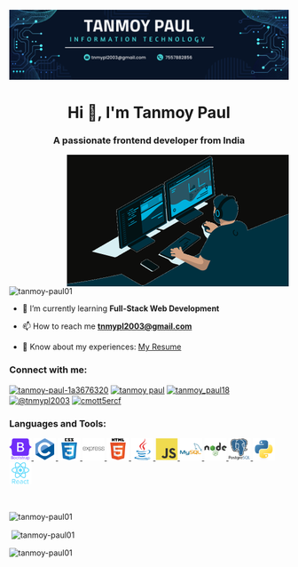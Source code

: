 ![logo](https://github.com/tanmoy-paul01/tanmoy-paul01/blob/main/background.png)
<h1 align="center">Hi 👋, I'm Tanmoy Paul</h1>
<h3 align="center">A passionate frontend developer from India</h3>

<img align="right" alt="code" width="400" src="https://raw.githubusercontent.com/Potential17/Potential17/master/user%20(2).gif">

<p align="left"> <img src="https://komarev.com/ghpvc/?username=tanmoy-paul01&label=Profile%20views&color=0e75b6&style=flat" alt="tanmoy-paul01" /> </p>

- 🌱 I’m currently learning **Full-Stack Web Development**

- 📫 How to reach me **tnmypl2003@gmail.com**

- 📄 Know about my experiences: <a href="https://docs.google.com/document/d/1s3pOsMV5WJLPxqpdh4uV9Zf-PDc4DO2x/edit"> My Resume </a>

<h3 align="left">Connect with me:</h3>
<p align="left">
<a href="https://linkedin.com/in/tanmoy-paul-1a3676320" target="blank"><img align="center" src="https://raw.githubusercontent.com/rahuldkjain/github-profile-readme-generator/master/src/images/icons/Social/linked-in-alt.svg" alt="tanmoy-paul-1a3676320" height="30" width="40" /></a>
<a href="https://fb.com/tanmoy paul" target="blank"><img align="center" src="https://raw.githubusercontent.com/rahuldkjain/github-profile-readme-generator/master/src/images/icons/Social/facebook.svg" alt="tanmoy paul" height="30" width="40" /></a>
<a href="https://instagram.com/tanmoy_paul18" target="blank"><img align="center" src="https://raw.githubusercontent.com/rahuldkjain/github-profile-readme-generator/master/src/images/icons/Social/instagram.svg" alt="tanmoy_paul18" height="30" width="40" /></a>
<a href="https://www.hackerrank.com/@tnmypl2003" target="blank"><img align="center" src="https://raw.githubusercontent.com/rahuldkjain/github-profile-readme-generator/master/src/images/icons/Social/hackerrank.svg" alt="@tnmypl2003" height="30" width="40" /></a>
<a href="https://www.leetcode.com/cmott5ercf" target="blank"><img align="center" src="https://raw.githubusercontent.com/rahuldkjain/github-profile-readme-generator/master/src/images/icons/Social/leet-code.svg" alt="cmott5ercf" height="30" width="40" /></a>
</p>

<h3 align="left">Languages and Tools:</h3>
<p align="left"> <a href="https://getbootstrap.com" target="_blank" rel="noreferrer"> <img src="https://raw.githubusercontent.com/devicons/devicon/master/icons/bootstrap/bootstrap-plain-wordmark.svg" alt="bootstrap" width="40" height="40"/> </a> <a href="https://www.cprogramming.com/" target="_blank" rel="noreferrer"> <img src="https://raw.githubusercontent.com/devicons/devicon/master/icons/c/c-original.svg" alt="c" width="40" height="40"/> </a> <a href="https://www.w3schools.com/css/" target="_blank" rel="noreferrer"> <img src="https://raw.githubusercontent.com/devicons/devicon/master/icons/css3/css3-original-wordmark.svg" alt="css3" width="40" height="40"/> </a> <a href="https://expressjs.com" target="_blank" rel="noreferrer"> <img src="https://raw.githubusercontent.com/devicons/devicon/master/icons/express/express-original-wordmark.svg" alt="express" width="40" height="40"/> </a> <a href="https://www.w3.org/html/" target="_blank" rel="noreferrer"> <img src="https://raw.githubusercontent.com/devicons/devicon/master/icons/html5/html5-original-wordmark.svg" alt="html5" width="40" height="40"/> </a> <a href="https://www.java.com" target="_blank" rel="noreferrer"> <img src="https://raw.githubusercontent.com/devicons/devicon/master/icons/java/java-original.svg" alt="java" width="40" height="40"/> </a> <a href="https://developer.mozilla.org/en-US/docs/Web/JavaScript" target="_blank" rel="noreferrer"> <img src="https://raw.githubusercontent.com/devicons/devicon/master/icons/javascript/javascript-original.svg" alt="javascript" width="40" height="40"/> </a> <a href="https://www.mysql.com/" target="_blank" rel="noreferrer"> <img src="https://raw.githubusercontent.com/devicons/devicon/master/icons/mysql/mysql-original-wordmark.svg" alt="mysql" width="40" height="40"/> </a> <a href="https://nodejs.org" target="_blank" rel="noreferrer"> <img src="https://raw.githubusercontent.com/devicons/devicon/master/icons/nodejs/nodejs-original-wordmark.svg" alt="nodejs" width="40" height="40"/> </a> <a href="https://www.postgresql.org" target="_blank" rel="noreferrer"> <img src="https://raw.githubusercontent.com/devicons/devicon/master/icons/postgresql/postgresql-original-wordmark.svg" alt="postgresql" width="40" height="40"/> </a> <a href="https://www.python.org" target="_blank" rel="noreferrer"> <img src="https://raw.githubusercontent.com/devicons/devicon/master/icons/python/python-original.svg" alt="python" width="40" height="40"/> </a> <a href="https://reactjs.org/" target="_blank" rel="noreferrer"> <img src="https://raw.githubusercontent.com/devicons/devicon/master/icons/react/react-original-wordmark.svg" alt="react" width="40" height="40"/> </a> </p><br>

<p><img align="center" src="https://github-readme-stats.vercel.app/api/top-langs?username=tanmoy-paul01&show_icons=true&locale=en&layout=compact" alt="tanmoy-paul01" /></p>


<p>&nbsp;<img align="center" src="https://github-readme-stats.vercel.app/api?username=tanmoy-paul01&show_icons=true&locale=en" alt="tanmoy-paul01" /></p>

<p><img align="center" src="https://github-readme-streak-stats.herokuapp.com/?user=tanmoy-paul01&" alt="tanmoy-paul01"/></p>
